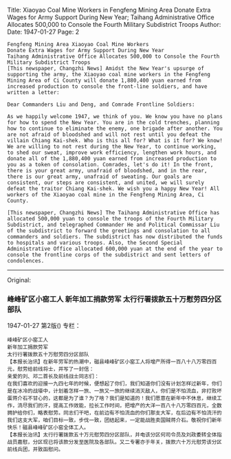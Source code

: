 Title: Xiaoyao Coal Mine Workers in Fengfeng Mining Area Donate Extra Wages for Army Support During New Year; Taihang Administrative Office Allocates 500,000 to Console the Fourth Military Subdistrict Troops
Author:
Date: 1947-01-27
Page: 2

    Fengfeng Mining Area Xiaoyao Coal Mine Workers
    Donate Extra Wages for Army Support During New Year
    Taihang Administrative Office Allocates 500,000 to Console the Fourth Military Subdistrict Troops
    [This newspaper, Changzhi News] Amidst the New Year's upsurge of supporting the army, the Xiaoyao coal mine workers in the Fengfeng Mining Area of Ci County will donate 1,880,400 yuan earned from increased production to console the front-line soldiers, and have written a letter:

    Dear Commanders Liu and Deng, and Comrade Frontline Soldiers:

    As we happily welcome 1947, we think of you. We know you have no plans for how to spend the New Year. You are in the cold trenches, planning how to continue to eliminate the enemy, one brigade after another. You are not afraid of bloodshed and will not rest until you defeat the villain Chiang Kai-shek. Who is this all for? What is it for? We know! We are willing to not rest during the New Year, to continue working, to shed our sweat, improve work efficiency, lengthen work hours, and donate all of the 1,880,400 yuan earned from increased production to you as a token of consolation. Comrades, let's do it! In the front, there is your great army, unafraid of bloodshed, and in the rear, there is our great army, unafraid of sweating. Our goals are consistent, our steps are consistent, and united, we will surely defeat the traitor Chiang Kai-shek. We wish you a happy New Year! All workers of the Xiaoyao coal mine in the Fengfeng Mining Area, Ci County.

    [This newspaper, Changzhi News] The Taihang Administrative Office has allocated 500,000 yuan to console the troops of the Fourth Military Subdistrict, and telegraphed Commander He and Political Commissar Liu of the subdistrict to forward the greetings and consolation to all commanders and soldiers. The subdistrict has now distributed the funds to hospitals and various troops. Also, the Second Special Administrative Office allocated 600,000 yuan at the end of the year to console the frontline corps of the subdistrict and sent letters of condolences.



<hr /> 

Original: 


### 峰峰矿区小窑工人  新年加工捐款劳军  太行行署拨款五十万慰劳四分区部队

1947-01-27
第2版()
专栏：

    峰峰矿区小窑工人
    新年加工捐款劳军
    太行行署拨款五十万慰劳四分区部队
    【本报长治讯】在新年劳军的热潮中，磁县峰峰矿区小窑工人将增产所得一百八十八万零四百元，慰劳给前线将士，并写了一封信：
    亲爱的刘、邓二首长及前线战士同志们：
    在我们喜欢的迎接一九四七年的时候，便想起了你们，我们知道你们没有计划怎样过新年，你们是在冰冷的战壕中，计划着怎样一旅、一旅又一旅的继续消灭敌人，你们是不怕流血，非打败坏蛋蒋介石不甘心的，这都是为了谁？为了啥？我们是知道的！我们愿意在新年中不休息，继续工作，流尽我们的汗，提高工作效能，拉长工作时间，把增产的大洋一百八十八万零四百元，全数拥护给你们，略表慰劳。同志们干吧，在前边有不怕流血的你们那支大军，在后边有不怕流汗的我们这支大军，咱们目标一致，步伐一致，团结起来，一定能战胜卖国贼蒋介石。敬祝你们新年快乐！磁县峰峰矿区小窑全体工人。
    【本报长治讯】太行行署拨款五十万元慰劳四分区部队，并电该分区何司令员及刘政委转全体指战员嘉慰，分区现已将该款分发至医院及各部队。又二专署亦于年关，拨款六十万元慰劳该分区前线兵团，并致函慰问。
